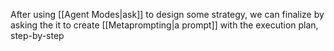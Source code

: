 After using [[Agent Modes|ask]] to design some strategy, we can finalize by asking the it to create [[Metaprompting|a prompt]] with the execution plan, step-by-step